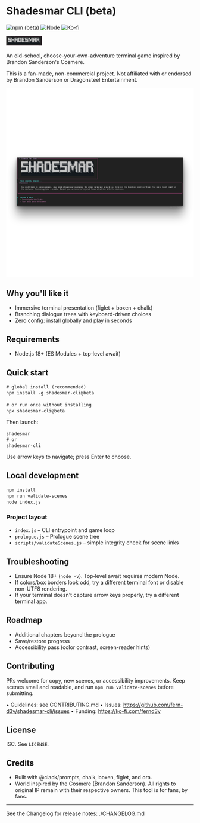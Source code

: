 # Shadesmar CLI (beta)

[![npm (beta)](https://img.shields.io/npm/v/shadesmar-cli/beta)](https://www.npmjs.com/package/shadesmar-cli)
[![Node](https://img.shields.io/badge/node-%3E%3D18-green)](https://nodejs.org)
[![Ko-fi](https://ko-fi.com/img/githubbutton_sm.svg)](https://ko-fi.com/fernd3v)

<img src="./logo.png" alt="Shadesmar CLI logo" width="96" />

An old-school, choose-your-own-adventure terminal game inspired by Brandon Sanderson's Cosmere.

This is a fan-made, non-commercial project. Not affiliated with or endorsed by Brandon Sanderson or Dragonsteel Entertainment.

![Shadesmar CLI screenshot](./promo.png "Shadesmar CLI running in a terminal with stylized title and choices")

## Why you'll like it

- Immersive terminal presentation (figlet + boxen + chalk)
- Branching dialogue trees with keyboard-driven choices
- Zero config: install globally and play in seconds

## Requirements

- Node.js 18+ (ES Modules + top‑level await)

## Quick start

```
# global install (recommended)
npm install -g shadesmar-cli@beta

# or run once without installing
npx shadesmar-cli@beta
```

Then launch:

```
shadesmar
# or
shadesmar-cli
```

Use arrow keys to navigate; press Enter to choose.

## Local development

```
npm install
npm run validate-scenes
node index.js
```

### Project layout

- `index.js` – CLI entrypoint and game loop
- `prologue.js` – Prologue scene tree
- `scripts/validateScenes.js` – simple integrity check for scene links

## Troubleshooting

- Ensure Node 18+ (`node -v`). Top‑level await requires modern Node.
- If colors/box borders look odd, try a different terminal font or disable non-UTF8 rendering.
- If your terminal doesn't capture arrow keys properly, try a different terminal app.

## Roadmap

- Additional chapters beyond the prologue
- Save/restore progress
- Accessibility pass (color contrast, screen-reader hints)

## Contributing

PRs welcome for copy, new scenes, or accessibility improvements. Keep scenes small and readable, and run `npm run validate-scenes` before submitting.

• Guidelines: see CONTRIBUTING.md
• Issues: https://github.com/fern-d3v/shadesmar-cli/issues
• Funding: https://ko-fi.com/fernd3v

## License

ISC. See `LICENSE`.

## Credits

- Built with @clack/prompts, chalk, boxen, figlet, and ora.
- World inspired by the Cosmere (Brandon Sanderson). All rights to original IP remain with their respective owners. This tool is for fans, by fans.

---

See the Changelog for release notes: ./CHANGELOG.md
